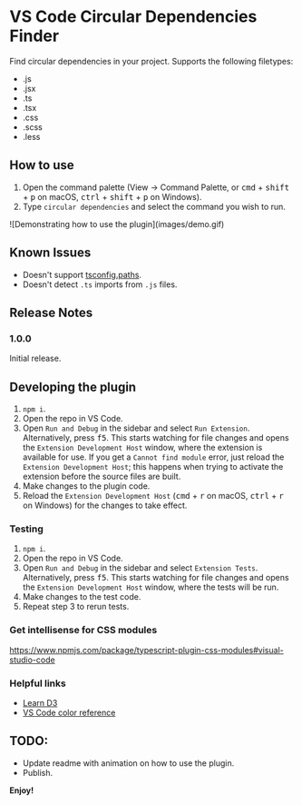 # VS Code Circular Dependencies Finder
Find circular dependencies in your project. Supports the following filetypes:
- .js
- .jsx
- .ts
- .tsx
- .css
- .scss
- .less

## How to use
1. Open the command palette (View -> Command Palette, or <kbd>cmd</kbd> + <kbd>shift</kbd> + <kbd>p</kbd> on macOS, <kbd>ctrl</kbd> + <kbd>shift</kbd> + <kbd>p</kbd> on Windows).
2. Type `circular dependencies` and select the command you wish to run.

\!\[Demonstrating how to use the plugin\]\(images/demo.gif\)

## Known Issues
- Doesn't support [tsconfig.paths](https://www.typescriptlang.org/tsconfig). 
- Doesn't detect `.ts` imports from `.js` files.

## Release Notes
### 1.0.0
Initial release.

## Developing the plugin
1. `npm i`.
2. Open the repo in VS Code. 
3. Open `Run and Debug` in the sidebar and select `Run Extension`. Alternatively, press <kbd>f5</kbd>.
   This starts watching for file changes and opens the `Extension Development Host` window, 
   where the extension is available for use. If you get a `Cannot find module` error,
   just reload the `Extension Development Host`; this happens when trying to activate the 
   extension before the source files are built.
4. Make changes to the plugin code.
5. Reload the `Extension Development Host` (<kbd>cmd</kbd> + <kbd>r</kbd> on macOS, 
   <kbd>ctrl</kbd> + <kbd>r</kbd> on Windows) for the changes to take effect.

### Testing
1. `npm i`.
2. Open the repo in VS Code. 
3. Open `Run and Debug` in the sidebar and select `Extension Tests`. Alternatively, press <kbd>f5</kbd>.
   This starts watching for file changes and opens the `Extension Development Host` window, 
   where the tests will be run.
4. Make changes to the test code.
5. Repeat step 3 to rerun tests.

### Get intellisense for CSS modules
https://www.npmjs.com/package/typescript-plugin-css-modules#visual-studio-code

### Helpful links
* [Learn D3](https://observablehq.com/@d3/learn-d3?collection=@d3/learn-d3)
* [VS Code color reference](https://code.visualstudio.com/api/references/theme-color)

## TODO:
- Update readme with animation on how to use the plugin.
- Publish.

**Enjoy!**
